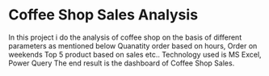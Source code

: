 # Coffee Shop Sales Analysis
In this project i do the analysis of coffee shop on the basis of different parameters as mentioned below 
Quanatity order based on hours, Order on weekends Top 5 product based on sales etc..
Technology used is MS Excel, Power Query
The end result is the dashboard of Coffee Shop Sales.
